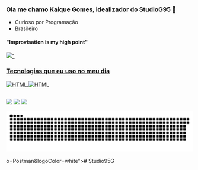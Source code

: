 ### Ola me chamo Kaique Gomes, idealizador do StudioG95 👋
- Curioso por Programação
- Brasileiro
#### "Improvisation is my high point"
<div>
  <a href="https://github.com/StudioG9"> 
  <img height="150em" src="https://github-readme-stats.vercel.app/api?username=lucascaetan&show_icons=true&theme=dracula&include_all_commits=true&count_private=true"/>"
</div> 
 
  
### Tecnologias que eu uso no meu dia
  
   <img align="center" alt="HTML" src="https://img.shields.io/badge/HTML5-E34F26?style=for-the-badge&logo=html5&logoColor=white">
     <img align="center" alt="HTML" src="https://img.shields.io/badge/HTML5-E34F26?style=for-the-badge&logo=html5&logoColor=white">
        
 ##
  
  <div>
  <a href="https://www.instagram.com/itslucascosta/" target="_blank"><img src="https://img.shields.io/badge/-Instagram-%23E4405F?style=for-the-badge&logo=instagram&logoColor=white" target="_blank"></a>
  <a href = "mailto:kaiquegomez33@gmail.com"><img src="https://img.shields.io/badge/-Gmail-%23333?style=for-the-badge&logo=gmail&logoColor=white" target="_blank"></a> 
  <a href="https://www.linkedin.com/in/lucas-costa-caetano-66a7a2158/" target="_blank"><img src="https://img.shields.io/badge/-LinkedIn-%230077B5?style=for-the-badge&logo=linkedin&logoColor=white" target="_blank"></a>
    
   ![Snake animation](https://github.com/gabrieltav/gabrieltav/blob/output/github-contribution-grid-snake.svg)
  
  </div>o=Postman&logoColor=white"># Studio95G
